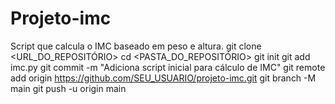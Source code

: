 # Projeto-imc
Script que calcula o IMC baseado em peso e altura.
git clone <URL_DO_REPOSITÓRIO>
cd <PASTA_DO_REPOSITÓRIO>
git init
git add imc.py
git commit -m "Adiciona script inicial para cálculo de IMC"
git remote add origin https://github.com/SEU_USUARIO/projeto-imc.git
git branch -M main
git push -u origin main
